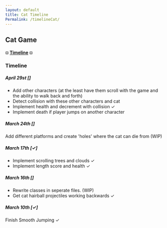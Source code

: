 ```yaml
---
layout: default
title: Cat Timeline
Permalink: /timelineCat/
---
```

## Cat Game

#### ¤ [Timeline](http://intmain.in/timelineCat/) ¤

### Timeline ###

##### April 29st [] #####

* Add other characters (at the least have them scroll with the game and the ability to walk back and forth)
* Detect collision with these other characters and cat
* Implement health and decrement with collision ✓
* Implement death if player jumps on another character

##### March 24th [] #####

Add different platforms and create 'holes' where the cat can die from (WIP)

##### March 17th [✓] #####

* Implement scrolling trees and clouds ✓
* Implement length score and health ✓

##### March 16th [] #####

* Rewrite classes in seperate files. (WIP)
* Get cat hairball projectiles working backwards ✓

##### March 10th [✓] #####

Finish Smooth Jumping ✓

